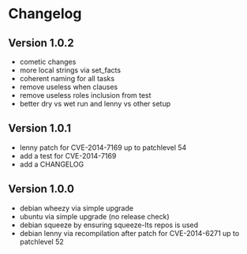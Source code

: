 # Changelog

## Version 1.0.2

* cometic changes
* more local strings via set_facts
* coherent naming for all tasks
* remove useless when clauses
* remove useless roles inclusion from test
* better dry vs wet run and lenny vs other setup

## Version 1.0.1

* lenny patch for CVE-2014-7169 up to patchlevel 54
* add a test for CVE-2014-7169
* add a CHANGELOG

## Version 1.0.0

* debian wheezy via simple upgrade
* ubuntu via simple upgrade (no release check)
* debian squeeze by ensuring squeeze-lts repos is used
* debian lenny via recompilation after patch for CVE-2014-6271 up to
  patchlevel 52
